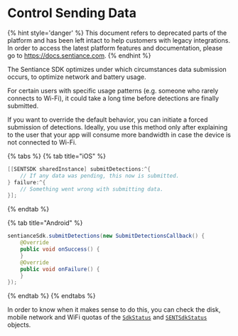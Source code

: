 # Control Sending Data

{% hint style='danger' %} This document refers to deprecated parts of the platform and has been left intact to help customers with legacy integrations. In order to access the latest platform features and documentation, please go to https://docs.sentiance.com. {% endhint %}

The Sentiance SDK optimizes under which circumstances data submission occurs, to optimize network and battery usage.

For certain users with specific usage patterns (e.g. someone who rarely connects to Wi-Fi), it could take a long time before detections are finally submitted.

If you want to override the default behavior, you can initiate a forced submission of detections. Ideally, you use this method only after explaining to the user that your app will consume more bandwidth in case the device is not connected to Wi-Fi.

{% tabs %}
{% tab title="iOS" %}
```objectivec
[[SENTSDK sharedInstance] submitDetections:^{
    // If any data was pending, this now is submitted.
} failure:^{
    // Something went wrong with submitting data.
}];
```
{% endtab %}

{% tab title="Android" %}
```java
sentianceSdk.submitDetections(new SubmitDetectionsCallback() {
    @Override
    public void onSuccess() {
    }
    @Override
    public void onFailure() {
    }
});
```
{% endtab %}
{% endtabs %}

In order to know when it makes sense to do this, you can check the disk, mobile network and WiFi quotas of the [`SdkStatus`](../api-reference/android/sdkstatus/) and [`SENTSdkStatus`](broken-reference) objects.
